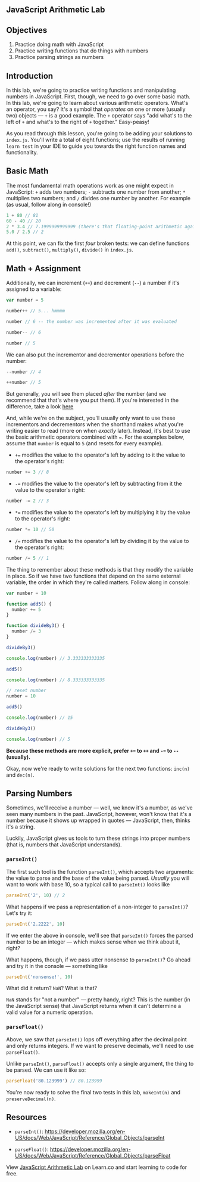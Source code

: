 JavaScript Arithmetic Lab
---

## Objectives

1. Practice doing math with JavaScript
2. Practice writing functions that do things with numbers
3. Practice parsing strings as numbers

## Introduction

In this lab, we're going to practice writing functions and manipulating numbers in JavaScript. First, though, we need to go over some basic math. In this lab, we're going to learn about various arithmetic operators. What's an operator, you say? It's a symbol that _operates_ on one or more (usually two) objects — `+` is a good example. The `+` operator says "add what's to the left of `+` and what's to the right of `+` together." Easy-peasy!

As you read through this lesson, you're going to be adding your solutions to `index.js`. You'll write a total of eight functions; use the results of running `learn test` in your IDE to guide you towards the right function names and functionality.

## Basic Math

The most fundamental math operations work as one might expect in JavaScript: `+` adds two numbers; `-` subtracts one number from another; `*` multiplies two numbers; and `/` divides one number by another. For example (as usual, follow along in console!)

``` javascript
1 + 80 // 81
60 - 40 // 20
2 * 3.4 // 7.1999999999999 (there's that floating-point arithmetic again...)
5.0 / 2.5 // 2
```

At this point, we can fix the first _four_ broken tests: we can define functions `add()`, `subtract()`, `multiply()`, `divide()` in `index.js`.

## Math + Assignment

Additionally, we can increment (`++`) and decrement (`--`) a number if it's assigned to a variable:

``` javascript
var number = 5

number++ // 5... hmmmm

number // 6 -- the number was incremented after it was evaluated

number-- // 6

number // 5
```

We can also put the incrementor and decrementor operations before the number:

``` javascript
--number // 4

++number // 5
```

But generally, you will see them placed _after_ the number (and we recommend that that's where you put them). If you're interested in the difference, take a look [here](http://jsforallof.us/2014/07/10/pre-increment-vs-post-increment/)

And, while we're on the subject, you'll usually only want to use these incrementors and decrementors when the shorthand makes what you're writing easier to read (more on when _exactly_ later). Instead, it's best to use the basic arithmetic operators combined with `=`. For the examples below, assume that `number` is equal to `5` (and resets for every example).

- `+=` modifies the value to the operator's left by adding to it the value to the operator's right:

```javascript
number += 3 // 8
```

- `-=` modifies the value to the operator's left by subtracting from it the value to the operator's right:

``` javascript
number -= 2 // 3
```

- `*=` modifies the value to the operator's left by multiplying it by the value to the operator's right:

``` javascript
number *= 10 // 50
```

- `/=` modifies the value to the operator's left by dividing it by the value to the operator's right:

``` javascript
number /= 5 // 1
```

The thing to remember about these methods is that they modify the variable in place. So if we have two functions that depend on the same external variable, the order in which they're called matters. Follow along in console:

``` javascript
var number = 10

function add5() {
  number += 5
}

function divideBy3() {
  number /= 3
}

divideBy3()

console.log(number) // 3.333333333335

add5()

console.log(number) // 8.333333333335

// reset number
number = 10

add5()

console.log(number) // 15

divideBy3()

console.log(number) // 5
```

**Because these methods are more explicit, prefer `+=` to `++` and `-=` to `--` (usually).**

Okay, now we're ready to write solutions for the next two functions: `inc(n)` and `dec(n)`.

## Parsing Numbers

Sometimes, we'll receive a number — well, we know it's a number, as we've seen many numbers in the past. JavaScript, however, won't know that it's a number because it shows up wrapped in quotes — JavaScript, then, thinks it's a string.

Luckily, JavaScript gives us tools to turn these strings into proper numbers (that is, numbers that JavaScript understands).

### `parseInt()`

The first such tool is the function `parseInt()`, which accepts two arguments: the value to parse and the base of the value being parsed. _Usually_ you will want to work with base 10, so a typical call to `parseInt()` looks like

``` javascript
parseInt('2', 10) // 2
```

What happens if we pass a representation of a non-integer to `parseInt()`? Let's try it:

``` javascript
parseInt('2.2222', 10)
```

If we enter the above in console, we'll see that `parseInt()` forces the parsed number to be an integer — which makes sense when we think about it, right?

What happens, though, if we pass utter nonsense to `parseInt()`? Go ahead and try it in the console — something like

``` javascript
parseInt('nonsense!', 10)
```

What did it return? `NaN`? What is that?

`NaN` stands for "not a number" — pretty handy, right? This is the number (in the JavaScript sense) that JavaScript returns when it can't determine a valid value for a numeric operation.

### `parseFloat()`

Above, we saw that `parseInt()` lops off everything after the decimal point and only returns integers. If we want to preserve decimals, we'll need to use `parseFloat()`.

Unlike `parseInt()`, `parseFloat()` accepts only a single argument, the thing to be parsed. We can use it like so:

``` javascript
parseFloat('80.123999') // 80.123999
```

You're now ready to solve the final two tests in this lab, `makeInt(n)` and `preserveDecimal(n)`.


## Resources

- `parseInt()`: https://developer.mozilla.org/en-US/docs/Web/JavaScript/Reference/Global_Objects/parseInt

- `parseFloat()`: https://developer.mozilla.org/en-US/docs/Web/JavaScript/Reference/Global_Objects/parseFloat

<p class='util--hide'>View <a href='https://learn.co/lessons/javascript-arithmetic-lab'>JavaScript Arithmetic Lab</a> on Learn.co and start learning to code for free.</p>
